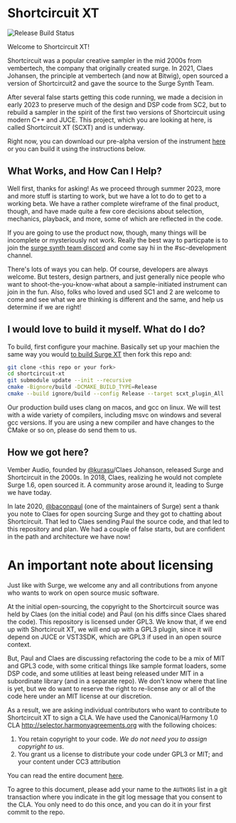 # Shortcircuit XT

![Release Build Status](https://github.com/surge-synthesizer/shortcircuit-xt/actions/workflows/build-release.yml/badge.svg)

Welcome to Shortcircuit XT!

Shortcircuit was a popular creative sampler in the mid 2000s from vembertech, the
company that originally created surge. In 2021, Claes Johansen, the principle
at vembertech (and now at Bitwig), open sourced a version of Shortcircuit2
and gave the source to the Surge Synth Team.

After several false starts getting this code running, we made a decision in
early 2023 to preserve much of the design and DSP code from SC2, but to
rebuild a sampler in the spirit of the first two versions of Shortcircuit using
modern C++ and JUCE. This project, which you are looking at here, is called
Shortcircuit XT (SCXT) and is underway.

Right now, you can download our pre-alpha version of the
instrument [here](https://github.com/surge-synthesizer/shortcircuit-xt/releases/tag/Nightly)
or you can build it using the instructions below.

## What Works, and How Can I Help?

Well first, thanks for asking! As we proceed through summer 2023, more and more
stuff is starting to work, but we have a lot to do to get to a working beta.
We have a rather complete wireframe of the final product, though, and have made
quite a few core decisions about selection, mechanics, playback, and more, some of which
are reflected in the code.

If you are going to use the product now, though, many things will be incomplete or
mysteriously not work. Really the best way to particpate is to join the [surge synth team
discord](https://discord.gg/RcHTt5M55M)
and come say hi in the #sc-development channel.

There's lots of ways you can help. Of course, developers are always welcome. But testers,
design partners, and just generally nice people who want to shoot-the-you-know-what about
a sample-initiated instrument can join in the fun. Also, folks who loved and used SC1 and 2
are welcome to come and see what we are thinking is different and the same, and help us
determine if we are right!

## I would love to build it myself. What do I do?

To build, first configure your machine. Basically set up your machien the same way you would
[to build Surge XT](https://github.com/surge-synthesizer/surge#setting-up-for-your-os) then
fork this repo and:

```bash
git clone <this repo or your fork>
cd shortcircuit-xt
git submodule update --init --recursive
cmake -Bignore/build -DCMAKE_BUILD_TYPE=Release
cmake --build ignore/build --config Release --target scxt_plugin_All
```

Our production build uses clang on macos, and gcc on linux. We
will test with a wide variety of compilers, including msvc on windows and several gcc versions.
If you are using a new compiler and have changes to the CMake or so on, please
do send them to us.

## How we got here?

Vember Audio, founded by [@kurasu](https://github.com/kurasu)/Claes Johanson, released Surge and Shortcircuit in the
2000s. In 2018, Claes, realizing he would not complete Surge 1.6, open sourced it. A community arose around it, leading
to Surge we have today.

In late 2020, [@baconpaul](https://github.com/baconpaul) (one of the maintainers of Surge) sent a thank you note to
Claes for open sourcing Surge and they got to chatting about Shortcircuit. That led to Claes sending Paul the source
code, and that led to this repository and plan. We had a couple of false starts, but are
confident in the path and architecture we have now!

# An important note about licensing

Just like with Surge, we welcome any and all contributions from anyone who wants to work on open source music software.

At the initial open-sourcing, the copyright to the Shortcircuit source was held by Claes (on the initial code) and
Paul (on his diffs since Claes shared the code). This repository is licensed under GPL3. We know that, if we end up with
Shortcircuit XT, we will end up with a GPL3 plugin, since it will depend on JUCE or VST3SDK, which are GPL3 if used in
an open source context.

But, Paul and Claes are discussing refactoring the code to be a mix of MIT and GPL3 code, with some critical things like
sample format loaders, some DSP code, and some utilities at least being released under MIT in a subordinate library (and
in a separate repo). We don't know where that line is yet, but we do want to reserve the right to re-license any or all
of the code here under an MIT license at our discretion.

As a result, we are asking individual contributors who want to contribute to Shortcircuit XT to sign a CLA. We have used
the Canonical/Harmony 1.0 CLA http://selector.harmonyagreements.org with the following choices:

1. You retain copyright to your code. *We do not need you to assign copyright to us*.
2. You grant us a license to distribute your code under GPL3 or MIT; and your content under CC3 attribution

You can read the entire document [here](doc/ShortcircuitXT-Individual-CLA.pdf).

To agree to this document, please add your name to the `AUTHORS` list in a git transaction where you indicate in the git
log message that you consent to the CLA. You only need to do this once, and you can do it in your first commit to the
repo.
